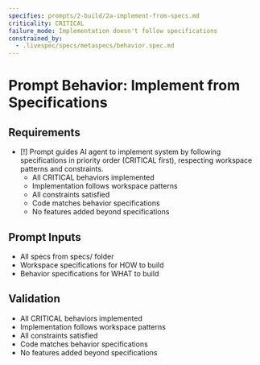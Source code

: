 ```yaml
---
specifies: prompts/2-build/2a-implement-from-specs.md
criticality: CRITICAL
failure_mode: Implementation doesn't follow specifications
constrained_by:
  - .livespec/specs/metaspecs/behavior.spec.md
---
```


# Prompt Behavior: Implement from Specifications

## Requirements
- [!] Prompt guides AI agent to implement system by following specifications in priority order (CRITICAL first), respecting workspace patterns and constraints.
  - All CRITICAL behaviors implemented
  - Implementation follows workspace patterns
  - All constraints satisfied
  - Code matches behavior specifications
  - No features added beyond specifications

## Prompt Inputs

- All specs from specs/ folder
- Workspace specifications for HOW to build
- Behavior specifications for WHAT to build

## Validation

- All CRITICAL behaviors implemented
- Implementation follows workspace patterns
- All constraints satisfied
- Code matches behavior specifications
- No features added beyond specifications
